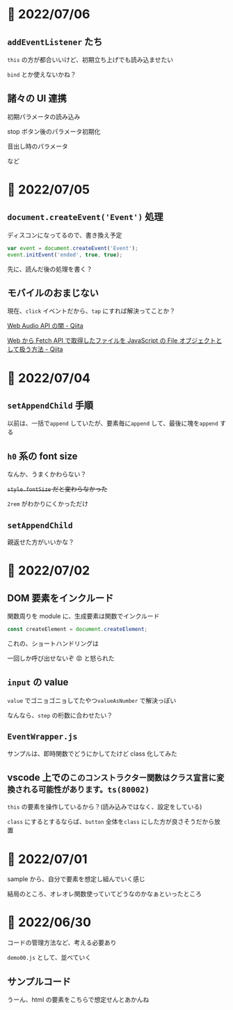 # 📝 2022/07/06

## `addEventListener` たち

`this` の方が都合いいけど、初期立ち上げでも読み込ませたい

`bind` とか使えないかね？

## 諸々の UI 連携

初期パラメータの読み込み

stop ボタン後のパラメータ初期化

音出し時のパラメータ

など

# 📝 2022/07/05

## `document.createEvent('Event')` 処理

ディスコンになってるので、書き換え予定

```.js
var event = document.createEvent('Event');
event.initEvent('ended', true, true);
```

先に、読んだ後の処理を書く？

## モバイルのおまじない

現在、`click` イベントだから、`tap` にすれば解決ってことか？

[Web Audio API の闇 - Qiita](https://qiita.com/zprodev/items/7fcd8335d7e8e613a01f)

[Web から Fetch API で取得したファイルを JavaScript の File オブジェクトとして扱う方法 - Qiita](https://qiita.com/riversun/items/284f44b0a9950e9bdae2)

# 📝 2022/07/04

## `setAppendChild` 手順

以前は、一括で`append` していたが、要素毎に`append` して、最後に塊を`append` する

## `h0` 系の font size

なんか、うまくかわらない？

~~`style.fontSize` だと変わらなかった~~

`2rem` がわかりにくかっただけ

## `setAppendChild`

親返せた方がいいかな？

# 📝 2022/07/02

## DOM 要素をインクルード

関数周りを module に、生成要素は関数でインクルード

```.js
const createElement = document.createElement;
```

これの、ショートハンドリングは

一回しか呼び出せないぞ 😡 と怒られた

## `input` の value

`value` でゴニョゴニョしてたやつ`valueAsNumber` で解決っぽい

なんなら、`step` の桁数に合わせたい？

## `EventWrapper.js`

サンプルは、即時関数でどうにかしてたけど class 化してみた

## vscode 上での`このコンストラクター関数はクラス宣言に変換される可能性があります。ts(80002)`

`this` の要素を操作しているから？(読み込みではなく、設定をしている)

`class` にするとするならば、`button` 全体を`class` にした方が良さそうだから放置

# 📝 2022/07/01

sample から、自分で要素を想定し組んでいく感じ

結局のところ、オレオレ関数使っていてどうなのかなぁといったところ

# 📝 2022/06/30

コードの管理方法など、考える必要あり

`demo00.js` として、並べていく

## サンプルコード

うーん、html の要素をこちらで想定せんとあかんね
